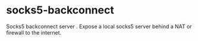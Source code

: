 # socks5-backconnect
Socks5 backconnect server . Expose a local socks5 server behind a NAT or firewall to the internet. 

